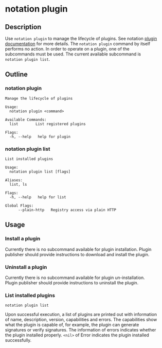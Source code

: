 # notation plugin

## Description

Use `notation plugin` to manage the lifecycle of plugins. See notation [plugin documentation](https://github.com/notaryproject/notaryproject/blob/main/specs/plugin-extensibility.md) for more details. The `notation plugin` command by itself performs no action. In order to operate on a plugin, one of the subcommands must be used. The current available subcommand is `notation plugin list`.

## Outline

### notation plugin

```text
Manage the lifecycle of plugins

Usage:
  notation plugin <command>

Available Commands:
  list        List registered plugins

Flags:
  -h, --help   help for plugin
```

### notation plugin list

```text
List installed plugins

Usage:
  notation plugin list [flags]

Aliases:
  list, ls

Flags:
  -h, --help   help for list

Global Flags:
      --plain-http   Registry access via plain HTTP
```

## Usage

### Install a plugin

Currently there is no subcommand available for plugin installation. Plugin publisher should provide instructions to download and install the plugin.

### Uninstall a plugin

Currently there is no subcommand available for plugin un-installation. Plugin publisher should provide instructions to uninstall the plugin.

### List installed plugins

```text
notation plugin list
```

Upon successful execution, a list of plugins are printed out with information of name, description, version, capabilities and errors. The capabilities show what the plugin is capable of, for example, the plugin can generate signatures or verify signatures. The information of errors indicates whether the plugin installed properly. `<nil>` of Error indicates the plugin installed successfully.
